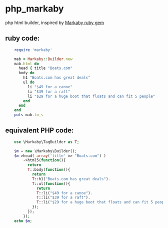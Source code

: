 php_markaby
===========

php html builder, inspired by [Markaby ruby gem](http://markaby.github.io/)


ruby code:
----------
```ruby
    require 'markaby'

    mab = Markaby::Builder.new
    mab.html do
      head { title "Boats.com"
      body do
        h1 "Boats.com has great deals"
        ul do
          li "$49 for a canoe"
          li "$39 for a raft"
          li "$29 for a huge boot that floats and can fit 5 people"
        end
      end
    end
    puts mab.to_s
```


equivalent PHP code:
--------------------
```php
    use \Markaby\TagBuilder as T;

    $m = new \Markaby\Builder();
    $m->head( array('title' => "Boats.com") )
        ->html5(function(){
          return
          T::body(function(){
            return
            T::h1("Boats.com has great deals").
            T::ul(function(){
              return
              T::li("$49 for a canoe").
              T::li("$39 for a raft").
              T::li("$29 for a huge boot that floats and can fit 5 people");
            });
          });
        });
    echo $m;
```